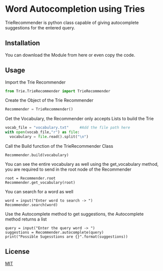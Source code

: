# Word Autocompletion using Tries

TrieRecommender is python class capable of giving autocomplete suggestions for the entered query.

## Installation
You can download the Module from here or even copy the code.

## Usage

Import the Trie Recommender

```python
from Trie.TrieRecommender import TrieRecommender
```

Create the Object of the Trie Recommender
```python
Recommender = TrieRecommender()
```

Get the Vocabulary, the Recommender only accepts Lists to build the Trie
```python
vocab_file = "vocabulary.txt"     #Add the file path here
with open(vocab_file,"r") as file:
  vocabulary = file.read().split("\n")
```

Call the Build function of the TrieRecommender Class
```python:
Recommender.build(vocabulary)
```
You can see the entire vocabulary as well using the get_vocabulary method, you are required to send in the root node of the Recommender
```python:
root = Recommender.root
Recommender.get_vocabulary(root)
```

You can search for a word as well
```python:
word = input("Enter word to search -> ")
Recommender.search(word)
```

Use the Autocomplete method to get suggestions, the Autocomplete method returns a list
```python:
query = input("Enter the query word -> ")
suggestions = Recommender.autocomplete(query)
print("Possible Sugesstions are {}".format(suggestions))
```


## License
[MIT](https://choosealicense.com/licenses/mit/)
